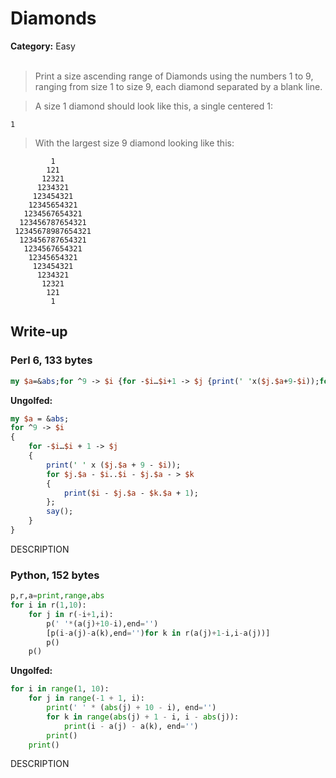 <h1>Diamonds</h1>
<b>Category:</b> Easy
<br><br>

> Print a size ascending range of Diamonds using the numbers 1 to 9, ranging from size 1 to size 9, each diamond separated by a blank line.

> A size 1 diamond should look like this, a single centered 1:

```
1
```

> With the largest size 9 diamond looking like this:

```
         1
        121
       12321
      1234321
     123454321
    12345654321
   1234567654321
  123456787654321
 12345678987654321
  123456787654321
   1234567654321
    12345654321
     123454321
      1234321
       12321
        121
         1
```

<h2>Write-up</h2>

<h3>Perl 6, 133 bytes</h3>


```Perl
my $a=&abs;for ^9 -> $i {for -$i…$i+1 -> $j {print(' 'x($j.$a+9-$i));for $j.$a-$i..$i-$j.$a -> $k {print($i-$j.$a-$k.$a+1);};say();}}
```

<b>Ungolfed:</b>

```Perl
my $a = &abs;
for ^9 -> $i
{
    for -$i…$i + 1 -> $j
    {
        print(' ' x ($j.$a + 9 - $i));
        for $j.$a - $i..$i - $j.$a - > $k
        {
            print($i - $j.$a - $k.$a + 1);
        };
        say();
    }
}
```


DESCRIPTION

<h3>Python, 152 bytes</h3>


```Python
p,r,a=print,range,abs
for i in r(1,10):
    for j in r(-i+1,i):
        p(' '*(a(j)+10-i),end='')
        [p(i-a(j)-a(k),end='')for k in r(a(j)+1-i,i-a(j))]
        p()
    p()
```

<b>Ungolfed:</b>

```Python
for i in range(1, 10):
    for j in range(-1 + 1, i):
        print(' ' * (abs(j) + 10 - i), end='')
        for k in range(abs(j) + 1 - i, i - abs(j)):
            print(i - a(j) - a(k), end='')
        print()
    print()
```


DESCRIPTION